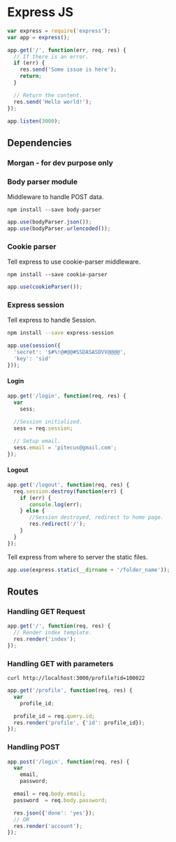 # Express JS

```javascript
var express = require('express');
var app = express();

app.get('/', function(err, req, res) {
  // If there is an error.
  if (err) {
    res.send('Some issue is here');
    return;
  }

  // Return the content.
  res.send('Hello world!');
});

app.listen(3000);
```

## Dependencies

### Morgan - for dev purpose only

### Body parser module

Middleware to handle POST data.

```shell
npm install --save body-parser
```

```javascript
app.use(bodyParser.json());
app.use(bodyParser.urlencoded());
```

### Cookie parser

Tell express to use cookie-parser middleware.

```shell
npm install --save cookie-parser
```

```javascript
app.use(cookieParser());
```
### Express session

Tell express to handle Session.

```bash
npm install --save express-session
```

```javascript
app.use(session({
  'secret': '$#%!@#@@#SSDASASDVV@@@@',
  'key': 'sid'
}));
```
#### Login

```javascript
app.get('/login', function(req, res) {
  var
    sess;
  
  //Session initialized.
  sess = req.session;

  // Setup email.
  sess.email = 'pitecus@gmail.com';
});
```

#### Logout

```javascript
app.get('/logout', function(req, res) {
  req.session.destroy(function(err) {
    if (err) {
       console.log(err);
    } else { 
       //Session destroyed, redirect to home page.
       res.redirect('/');
    }
  }
});
```

Tell express from where to server the static files.

```javascript
app.use(express.static(__dirname + '/folder_name'));
```

## Routes

### Handling GET Request

```javascript
app.get('/', function(req, res) {
  // Render index template.
  res.render('index');
});
```

### Handling GET with parameters

```shell
curl http://localhost:3000/profile?id=100022
```

```javascript
app.get('/profile', function(req, res) {
  var
    profile_id;

  profile_id = req.query.id;
  res.render('profile', {'id': profile_id});
});
```

### Handling POST

```javascript
app.post('/login', function(req, res) {
  var
    email,
    password;

  email = req.body.email;
  password  = req.body.password;

  res.json({'done': 'yes'});
  // OR
  res.render('account');
});
```